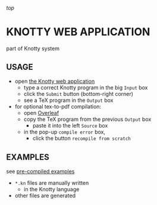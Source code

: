 <h6>top

# KNOTTY WEB APPLICATION
part of Knotty system

## USAGE
- open [the Knotty web application][linkWebapp]
  - type a correct Knotty program in the big `Input` box
  - click the `Submit` button (bottom-right corner)
  - see a TeX program in the `Output` box
- for optional tex-to-pdf compilation:
  - open [Overleaf][linkOverleaf]
  - copy the TeX program from the previous `Output` box
    - paste it into the left `Source` box
  - in the pop-up `compile error` box,
    - click the button `recompile from scratch`

## EXAMPLES
see [pre-compiled examples][linkBinaryExamples]
- `*.kn` files are manually written
  - in the Knotty language
- other files are generated

[linkWebapp]:
http://99.64.48.184/Knotty
[linkOverleaf]:
https://www.overleaf.com/docs?template=overleaf
[linkBinaryExamples]:
https://github.com/vuphan314/CS4365/tree/master/code/engine/examples
